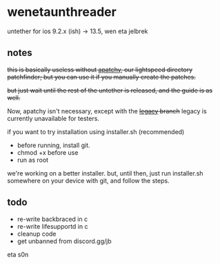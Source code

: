 # wenetaunthreader
untether for ios 9.2.x (ish) -> 13.5, wen eta jelbrek

## notes
~~this is basically useless without [apatchy](https://www.github.com/spacepilotAV/apatchy), our lightspeed directory patchfinder; but you can use it if you manually create the patches.~~

~~but just wait until the rest of the untether is released, and the guide is as well.~~

Now, apatchy isn't necessary, except with the ~~[legacy](https://github.com/spacepilotAV/wenetaunthreader/tree/legacy) branch~~ legacy is currently unavailable for testers.


if you want to try installation using installer.sh (recommended)

* before running, install git. 
* chmod +x before use
* run as root

we're working on a better installer. but, until then, just run installer.sh somewhere on your device with git, and follow the steps. 

## todo

* re-write backbraced in c
* re-write lifesupportd in c
* cleanup code
* get unbanned from discord.gg/jb

eta s0n
